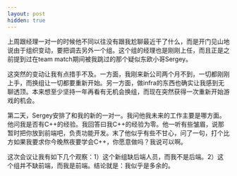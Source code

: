 ```yaml
---
layout: post
hidden: true
---
```


上周跟经理一对一的时候他不同以往没有跟我尬聊最近干了什么，而是开门见山地说由于组织变动，要把调去另外一个组。这个组的经理也是刚刚上任，而且正是之前提到过在team match期间被我跳过的那个疑似东欧小哥Sergey。

这突然的变动让我有点措手不及。一方面，我刚来新公司两个月不到，一切都刚刚上手，而换组让一切都要重新开始。另一方面，做infra的东西也确实让我感到无聊透顶。本来想至少坚持一年再看有无机会换组，而现在突然获得一次重新开始游戏的机会。

第二天，Sergey安排了和我的新的一对一。我问他我未来的工作主要是哪方面。他问我是否有C++的经验。我回答曰我C++的经验为零。他一听有些皱眉，说那暂时把你放到前端吧，负责功能开发。末了他似乎有些不甘心，问了一句，打个比方如果我要求你今晚熬夜要学会C++，你愿意做吗？我说可以啊。

这次会议让我有如下几个观察：1）这个新组缺后端人员，而我不是后端。2）这个组并不缺前端，而我是前端。结论就是：我似乎是多余的。